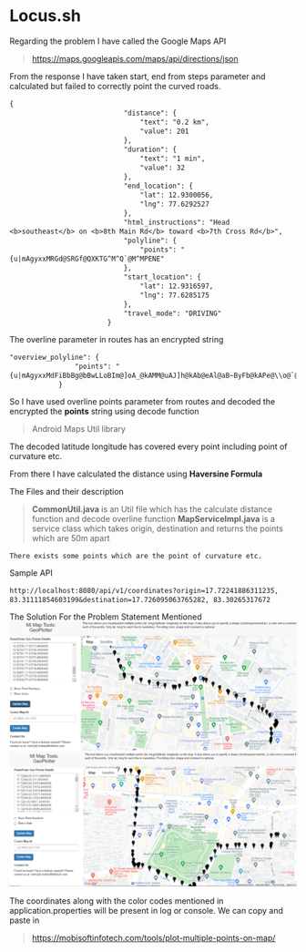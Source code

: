 # Locus.sh

Regarding the problem I have called the Google Maps API

> https://maps.googleapis.com/maps/api/directions/json

From the response I have taken start, end from steps parameter and calculated but failed to correctly point the curved roads.
```
{
                            "distance": {
                                "text": "0.2 km",
                                "value": 201
                            },
                            "duration": {
                                "text": "1 min",
                                "value": 32
                            },
                            "end_location": {
                                "lat": 12.9300056,
                                "lng": 77.6292527
                            },
                            "html_instructions": "Head <b>southeast</b> on <b>8th Main Rd</b> toward <b>7th Cross Rd</b>",
                            "polyline": {
                                "points": "{u|mAgyxxMRGd@SRGf@QXKTG^M^Q`@M^MPENE"
                            },
                            "start_location": {
                                "lat": 12.9316597,
                                "lng": 77.6285175
                            },
                            "travel_mode": "DRIVING"
                        }
```
The overline parameter in routes has an encrypted string

```
"overview_polyline": {
                "points": "{u|mAgyxxMdFiBbBg@bBwLLoBIm@]oA_@kAMM@uAJ]h@kAb@eAl@aB~ByFb@kAPe@\\o@`@_@bAcALKLJHJf@h@p@Er@DXB"
            }
```
So I have used overline points parameter from routes and decoded the encrypted the <b>points</b> string using decode function
> Android Maps Util library

The decoded latitude longitude has covered every point including point of curvature etc.

From there I have calculated the distance using <b>Haversine Formula</b>

The Files and their description
> <b>CommonUtil.java</b> is an Util file which has the calculate distance function and decode overline function
> <b>MapServiceImpl.java</b> is a service class which takes origin, destination and returns the points which are 50m apart

```
There exists some points which are the point of curvature etc.
```

Sample API
```
http://localhost:8080/api/v1/coordinates?origin=17.72241886311235, 83.31111854603199&destination=17.726095063765282, 83.30265317672
```
The Solution For the Problem Statement Mentioned
![MapImage2.PNG](./MapImage2.PNG)
![MapImage1.PNG](./MapImage1.PNG)

The coordinates along with the color codes mentioned in application.properties will be present in log or console. We can copy and paste in 
>https://mobisoftinfotech.com/tools/plot-multiple-points-on-map/



